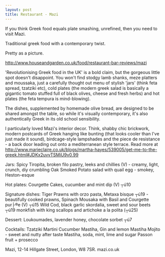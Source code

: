 ```yaml
---
layout: post
title: Restaurant - Mazi
---
```


If you think Greek food equals plate smashing, unrefined, then you need to visit Mazi.

Traditional greek food with a contemporary twist.

Pretty as a picture.

http://www.houseandgarden.co.uk/food/restaurant-bar-reviews/mazi

'Revolutionising Greek food in the UK' is a bold claim, but the gorgeous little spot doesn't disappoint. You won't find stodgy lamb shanks, meze platters and moussaka, just a carefully thought out menu of stylish 'jars' (think feta spread, tzatziki etc), cold plates (the modern greek salad is basically a gigantic tomato stuffed full of black olives, cheese and fresh herbs) and hot plates (the feta tempura is mind-blowing). 

The dishes, supplemented by homemade olive bread, are designed to be shared amongst the table, so while it's visually contemporary, it's also authentically Greek in its old school sensibility. 

I particularly loved Mazi's interior decor. Think, shabby chic brickwork, modern postcards of Greek hanging like bunting (that looks cooler than I've just made it sound), birdcage-style lampshades and the piece de resistance - a back door leading out onto a mediterranean style terrace. 
Read more at http://www.marieclaire.co.uk/blogs/martha-hayes/539005/get-me-to-the-greek.html#JDKx2uvvTSMiU9v0.99

Jars:
Spicy Tiropita, broken filo pastry, leeks and chillies (V) - creamy, light, crunch, diy crumbling
Oak Smoked Potato salad with quail egg - smokey, Heston-esque

Hot plates:
Courgette Cakes, cucumber and mint dip (V) ┬ú10

Signature dishes:
Tiger Prawns with orzo pasta, Metaxa bisque ┬ú19 - beautifully cooked prawns, 
Spinach Mousaka with Basil and Courgette pur├®e (V) ┬ú15
Wild Cod, black garlic skordalia, sweet and sour beets ┬ú19
monkfish with king scallops and artichoke a la polita (┬ú25)

Dessert:
Loukoumades, lavender honey, chocolate sorbet ┬ú7

Cocktails:
Tzatziki Martini
Cucumber Mastiha, Gin and lemon
Mastiha Mojito - sweet and nutty after taste
Mastiha, soda, mint, lime and sugar
Passon fruit + prosecco


Mazi, 12-14 Hillgate Street, London, W8 7SR. mazi.co.uk